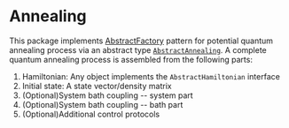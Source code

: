 # Annealing
This package implements [AbstractFactory](https://refactoring.guru/design-patterns/abstract-factory) pattern for potential quantum annealing process via an abstract type [`AbstractAnnealing`](@ref). A complete quantum annealing process is assembled from the following parts:
  1. Hamiltonian: Any object implements the `AbstractHamiltonian` interface
  2. Initial state: A state vector/density matrix
  3. (Optional)System bath coupling -- system part
  4. (Optional)System bath coupling -- bath part
  5. (Optional)Additional control protocols
